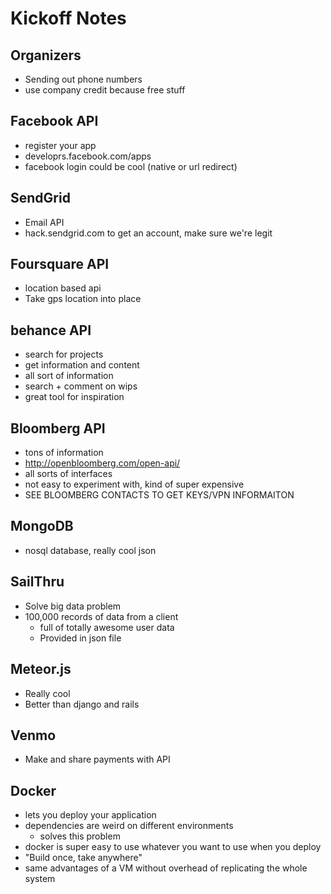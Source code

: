 Kickoff Notes
=============

Organizers
----------
- Sending out phone numbers
- use company credit because free stuff

Facebook API
------------
- register your app
- developrs.facebook.com/apps
- facebook login could be cool (native or url redirect)

SendGrid
--------
- Email API
- hack.sendgrid.com to get an account, make sure we're legit

Foursquare API
--------------
- location based api
- Take gps location into place

behance API
-----------
- search for projects
- get information and content
- all sort of information
- search + comment on wips
- great tool for inspiration

Bloomberg API
-------------
- tons of information
- http://openbloomberg.com/open-api/
- all sorts of interfaces
- not easy to experiment with, kind of super expensive
- SEE BLOOMBERG CONTACTS TO GET KEYS/VPN INFORMAITON

MongoDB
-------
- nosql database, really cool json

SailThru
--------
- Solve big data problem
- 100,000 records of data from a client
    - full of totally awesome user data
    - Provided in json file

Meteor.js
---------
- Really cool
- Better than django and rails

Venmo
-----
- Make and share payments with API

Docker
------
- lets you deploy your application
- dependencies are weird on different environments
    - solves this problem
- docker is super easy to use whatever you want to use when you deploy
- "Build once, take anywhere"
- same advantages of a VM without overhead of replicating the whole system


